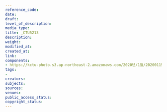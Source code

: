 ```yaml
---
reference_code: 
date: 
draft: 
level_of_description: 
media_type: 
title: _CTU5213
description: 
weight: 
modified_at: 
created_at: 
link: 
components:
- https://kctu-photo.s3.ap-northeast-2.amazonaws.com/2020년/1월/20200115_노동개악+분쇄!+노조+할+권리+쟁취!+영남대의료원+투쟁+승리!+민주노총+결의대회/_CTU5213.jpg
tags:
- 
creators: 
subjects: 
sources: 
venues: 
public_access_status: 
copyright_status: 
---
```

